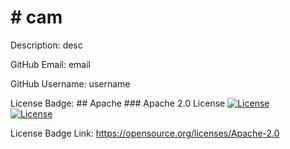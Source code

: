 # # cam

  Description: desc
  
  GitHub Email: email
  
  GitHub Username: username

  License Badge: ## Apache
    ### Apache 2.0 License
    [![License](https://img.shields.io/badge/License-Apache_2.0-yellowgreen.svg)](https://opensource.org/licenses/Apache-2.0)  
    [![License](https://img.shields.io/badge/License-Apache_2.0-blue.svg)](https://opensource.org/licenses/Apache-2.0)

  License Badge Link: https://opensource.org/licenses/Apache-2.0
  